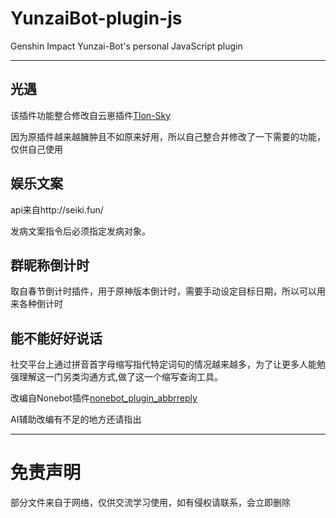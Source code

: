 # YunzaiBot-plugin-js

Genshin Impact Yunzai-Bot's personal JavaScript plugin

---

## 光遇

该插件功能整合修改自云崽插件[Tlon-Sky](https://gitee.com/Tloml-Starry/Tlon-Sky)

因为原插件越来越臃肿且不如原来好用，所以自己整合并修改了一下需要的功能，仅供自己使用

## 娱乐文案

api来自http://seiki.fun/

发病文案指令后必须指定发病对象。

## 群昵称倒计时

取自春节倒计时插件，用于原神版本倒计时，需要手动设定目标日期，所以可以用来各种倒计时

## 能不能好好说话

社交平台上通过拼音首字母缩写指代特定词句的情况越来越多，为了让更多人能勉强理解这一门另类沟通方式,做了这一个缩写查询工具。

改编自Nonebot插件[nonebot_plugin_abbrreply](https://github.com/anlen123/nonebot_plugin_abbrreply)

AI辅助改编有不足的地方还请指出

---

# 免责声明

部分文件来自于网络，仅供交流学习使用，如有侵权请联系，会立即删除
